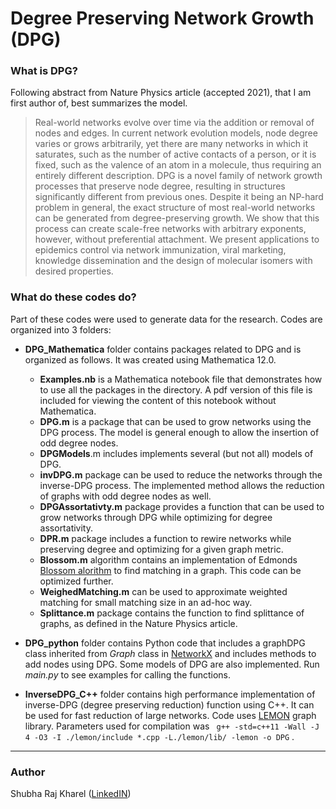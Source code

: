 

# Degree Preserving Network Growth (DPG)

### What is DPG?

Following abstract from Nature Physics article (accepted  2021), that I am first author of, best summarizes the model.

> Real-world networks evolve over time via the addition or removal of nodes and edges. In current network evolution models, node degree varies or grows arbitrarily, yet there are many networks in which it saturates, such as the number of active contacts of a person, or it is fixed, such as the valence of an atom in a molecule, thus requiring an entirely different description. DPG is a novel family of network growth processes that preserve node degree, resulting in structures significantly different from previous ones. Despite it being an NP-hard problem in general, the exact structure of most real-world networks can be generated from degree-preserving growth. We show that this process can create scale-free networks with arbitrary exponents, however, without preferential attachment. We present applications to epidemics control via network immunization, viral marketing, knowledge dissemination and the design of molecular isomers with desired properties.

### What do these codes do?

Part of these codes were used to generate data for the research. Codes are organized into 3 folders:

- **DPG_Mathematica** folder contains packages related to DPG and is organized as follows. It was created using Mathematica 12.0.
  
  - **Examples.nb** is a Mathematica notebook file that demonstrates how to use all the packages in the directory. A pdf version of this file is included for viewing the content of this notebook without Mathematica.
  - **DPG.m** is a package that can be used to grow networks using the DPG process. The model is general enough to allow the insertion of odd degree nodes.
  - **DPGModels**.m includes implements several (but not all) models of DPG. 
  - **invDPG.m** package can be used to reduce the networks through the inverse-DPG process. The implemented method allows the reduction of graphs with odd degree nodes as well. 
  - **DPGAssortativty.m** package provides a function that can be used to grow networks through DPG while optimizing for degree assortativity. 
  - **DPR.m** package includes a function to rewire networks while preserving degree and optimizing for a given graph metric. 
  - **Blossom.m** algorithm contains an implementation of Edmonds [Blossom  alorithm](https://en.wikipedia.org/wiki/Blossom_algorithm) to find matching in a graph. This code can be optimized further.
  - **WeighedMatching.m** can be used to approximate weighted matching for small matching size in an ad-hoc way.
  - **Splittance.m** package contains the function to find splittance of graphs, as defined in the Nature Physics article.
  
- **DPG_python** folder contains Python code that includes a graphDPG class inherited from *Graph* class in [NetworkX](https://networkx.org/documentation/stable/reference/classes/graph.html#) and includes methods to add nodes using DPG. Some models of DPG are also implemented. Run *main.py* to see examples for calling the functions. 

- **InverseDPG_C++** folder contains high performance implementation of inverse-DPG (degree preserving reduction) function using C++. It can be used for fast reduction of large networks. Code uses [LEMON](https://lemon.cs.elte.hu/trac/lemon) graph library. Parameters used for compilation was ``` g++ -std=c++11 -Wall -J 4 -O3 -I ./lemon/include *.cpp -L./lemon/lib/ -lemon -o DPG``` .

  

---

### Author

Shubha Raj Kharel ([LinkedIN](https://www.linkedin.com/in/srkharel/))

